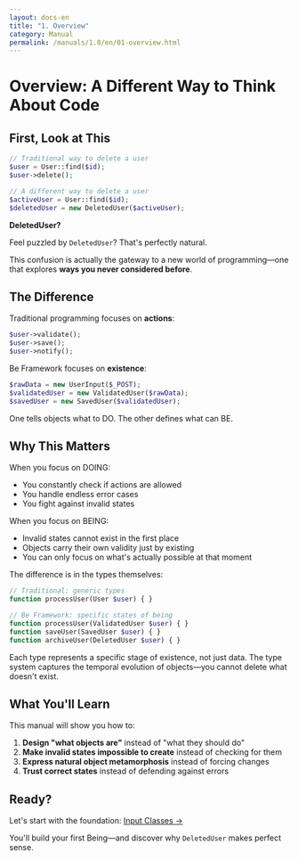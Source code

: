 ```yaml
---
layout: docs-en
title: "1. Overview"
category: Manual
permalink: /manuals/1.0/en/01-overview.html
---
```


# Overview: A Different Way to Think About Code

## First, Look at This

```php
// Traditional way to delete a user
$user = User::find($id);
$user->delete();

// A different way to delete a user
$activeUser = User::find($id);
$deletedUser = new DeletedUser($activeUser);
```

**DeletedUser?**

Feel puzzled by `DeletedUser`? That's perfectly natural.

This confusion is actually the gateway to a new world of programming—one that explores **ways you never considered before**.

## The Difference

Traditional programming focuses on **actions**:
```php
$user->validate();
$user->save();
$user->notify();
```

Be Framework focuses on **existence**:
```php
$rawData = new UserInput($_POST);
$validatedUser = new ValidatedUser($rawData);
$savedUser = new SavedUser($validatedUser);
```

One tells objects what to DO.
The other defines what can BE.

## Why This Matters

When you focus on DOING:
- You constantly check if actions are allowed
- You handle endless error cases
- You fight against invalid states

When you focus on BEING:
- Invalid states cannot exist in the first place
- Objects carry their own validity just by existing
- You can only focus on what's actually possible at that moment

The difference is in the types themselves:
```php
// Traditional: generic types
function processUser(User $user) { }

// Be Framework: specific states of being
function processUser(ValidatedUser $user) { }
function saveUser(SavedUser $user) { }
function archiveUser(DeletedUser $user) { }
```

Each type represents a specific stage of existence, not just data. The type system captures the temporal evolution of objects—you cannot delete what doesn't exist.

## What You'll Learn

This manual will show you how to:

1. **Design "what objects are"** instead of "what they should do"
2. **Make invalid states impossible to create** instead of checking for them
3. **Express natural object metamorphosis** instead of forcing changes
4. **Trust correct states** instead of defending against errors

## Ready?

Let's start with the foundation: [Input Classes →](./01-input-classes.md)

You'll build your first Being—and discover why `DeletedUser` makes perfect sense.
